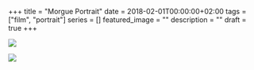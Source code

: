 +++
title =  "Morgue Portrait"
date = 2018-02-01T00:00:00+02:00
tags = ["film", "portrait"]
series = []
featured_image = ""
description = ""
draft = true
+++

![](/img/2018/MorguePortrait/Portrait-1.jpg)

![](/img/2018/MorguePortrait/Portrait-2.jpg)

